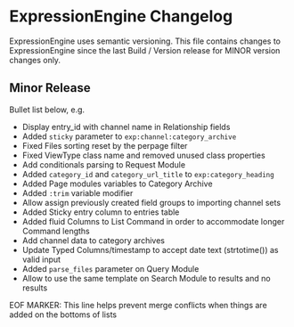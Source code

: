 # ExpressionEngine Changelog

ExpressionEngine uses semantic versioning. This file contains changes to ExpressionEngine since the last Build / Version release for MINOR version changes only.

## Minor Release

Bullet list below, e.g.

   - Display entry_id with channel name in Relationship fields
   - Added `sticky` parameter to `exp:channel:category_archive`
   - Fixed Files sorting reset by the perpage filter
   - Fixed ViewType class name and removed unused class properties
   - Add conditionals parsing to Request Module
   - Added `category_id` and `category_url_title` to `exp:category_heading`
   - Added Page modules variables to Category Archive
   - Added `:trim` variable modifier
   - Allow assign previously created field groups to importing channel sets
   - Added Sticky entry column to entries table
   - Added fluid Columns to List Command in order to accommodate longer Command lengths
   - Add channel data to category archives
   - Update Typed Columns/timestamp to accept date text (strtotime()) as valid input
   - Added `parse_files` parameter on Query Module
   - Allow to use the same template on Search Module to results and no results

EOF MARKER: This line helps prevent merge conflicts when things are
added on the bottoms of lists
